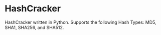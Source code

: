 # HashCracker
HashCracker written in Python. Supports the following Hash Types: MD5, SHA1, SHA256, and SHA512.
